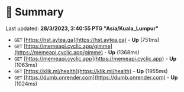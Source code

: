 # 📖 Summary
Last updated: **28/3/2023, 3:40:55 PTG "Asia/Kuala_Lumpur"**

- `GET` [https://hst.aytea.ga](https://hst.aytea.ga) - **Up** (751ms)
- `GET` [https://memeapi.cyclic.app/gimme](https://memeapi.cyclic.app/gimme) - **Up** (1368ms)
- `GET` [https://memeapi.cyclic.app](https://memeapi.cyclic.app) - **Up** (1063ms)
- `GET` [https://klik.ml/health](https://klik.ml/health) - **Up** (1955ms)
- `GET` [https://dumb.onrender.com](https://dumb.onrender.com) - **Up** (1024ms)
